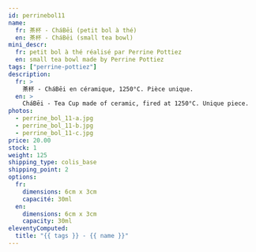 ```yaml
---
id: perrinebol11
name:
  fr: 茶杯 - CháBēi (petit bol à thé)
  en: 茶杯 - CháBēi (small tea bowl)
mini_descr:
  fr: petit bol à thé réalisé par Perrine Pottiez
  en: small tea bowl made by Perrine Pottiez
tags: ["perrine-pottiez"]
description:
  fr: >
    茶杯 - CháBēi en céramique, 1250°C. Pièce unique.
  en: >
    CháBēi - Tea Cup made of ceramic, fired at 1250°C. Unique piece.
photos:
  - perrine_bol_11-a.jpg
  - perrine_bol_11-b.jpg
  - perrine_bol_11-c.jpg
price: 20.00
stock: 1
weight: 125
shipping_type: colis_base
shipping_point: 2
options:
  fr:
    dimensions: 6cm x 3cm
    capacité: 30ml
  en:
    dimensions: 6cm x 3cm
    capacity: 30ml
eleventyComputed:
  title: "{{ tags }} - {{ name }}"
---
```

